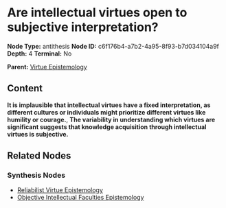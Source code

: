 # Are intellectual virtues open to subjective interpretation?

**Node Type:** antithesis
**Node ID:** c6f176b4-a7b2-4a95-8f93-b7d034104a9f
**Depth:** 4
**Terminal:** No

**Parent:** [Virtue Epistemology](virtue-epistemology-synthesis-38b45dc4-8141-4c28-99d4-9cb47d44ba2e.md)

## Content

**It is implausible that intellectual virtues have a fixed interpretation, as different cultures or individuals might prioritize different virtues like humility or courage.**, **The variability in understanding which virtues are significant suggests that knowledge acquisition through intellectual virtues is subjective.**

## Related Nodes

### Synthesis Nodes

- [Reliabilist Virtue Epistemology](reliabilist-virtue-epistemology-synthesis-7019ce01-843d-44eb-8976-4f2656eaf911.md)
- [Objective Intellectual Faculties Epistemology](objective-intellectual-faculties-epistemology-synthesis-2ca385ff-a687-47d3-8ff1-10e28c27236a.md)
